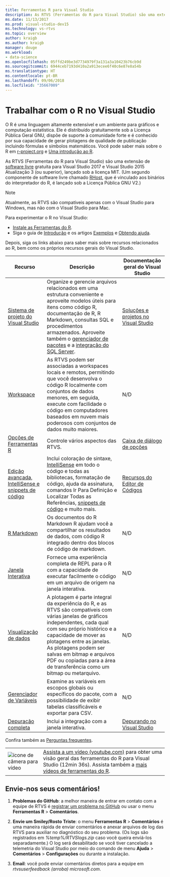 ```yaml
---
title: Ferramentas R para Visual Studio
description: As RTVS (Ferramentas do R para Visual Studio) são uma extensão de software livre gratuita que fornece muitos recursos de idioma, incluindo IntelliSense, depuração e workspaces remotos.
ms.date: 11/13/2017
ms.prod: visual-studio-dev15
ms.technology: vs-rtvs
ms.topic: overview
author: kraigb
ms.author: kraigb
manager: douge
ms.workload:
- data-science
ms.openlocfilehash: 05ffd249be3d7734979f3a131a3a10423b76cb9d
ms.sourcegitcommit: 6944ceb7193d410a2a913ecee6f40c6e87e8a54b
ms.translationtype: HT
ms.contentlocale: pt-BR
ms.lasthandoff: 09/06/2018
ms.locfileid: "35667009"
---
```

# <a name="work-with-r-in-visual-studio"></a>Trabalhar com o R no Visual Studio

O R é uma linguagem altamente extensível e um ambiente para gráficos e computação estatística. Ele é distribuído gratuitamente sob a Licença Pública Geral GNU, dispõe de suporte à comunidade forte e é conhecido por sua capacidade de gerar plotagens de qualidade de publicação incluindo fórmulas e símbolos matemáticos. Você pode saber mais sobre o R em [r-project.org](https://www.r-project.org/about.html) e [Uma introdução ao R](https://cran.r-project.org/doc/manuals/r-release/R-intro.html).

As RTVS (Ferramentas do R para Visual Studio) são uma extensão de [software livre](https://github.com/microsoft/RTVS) gratuita para Visual Studio 2017 e Visual Studio 2015 Atualização 3 (ou superior), lançado sob a licença MIT. (Um segundo componente de software livre chamado [RHost](https://github.com/microsoft/R-Host), que é vinculado aos binários do interpretador do R, é lançado sob a Licença Pública GNU V2.)

> [!Note]
> Atualmente, as RTVS são compatíveis apenas com o Visual Studio para Windows, mas não com o Visual Studio para Mac.

Para experimentar o R no Visual Studio:

- [Instale as Ferramentas do R](installing-r-tools-for-visual-studio.md).
- Siga o guia de [Introdução](getting-started-with-r.md) e os artigos [Exemplos](getting-started-samples.md) e [Obtendo ajuda](getting-started-help.md).

Depois, siga os links abaixo para saber mais sobre recursos relacionados ao R, bem como os próprios recursos gerais do Visual Studio.

| Recurso | Descrição | Documentação geral do Visual Studio |
| --- | --- | --- |
| [Sistema de projeto do Visual Studio](r-projects-in-visual-studio.md) | Organize e gerencie arquivos relacionados em uma estrutura conveniente e aproveite modelos úteis para itens como código R, documentação de R, R Markdown, consultas SQL e procedimentos armazenados. Aproveite também o [gerenciador de pacotes](r-package-manager-in-visual-studio.md) e a [integração do SQL Server](integrating-sql-server-with-r.md).  | [Soluções e projetos no Visual Studio](../ide/solutions-and-projects-in-visual-studio.md) |
| [Workspace](r-workspaces-in-visual-studio.md) | As RTVS podem ser associadas a workspaces locais e remotos, permitindo que você desenvolva o código R localmente com conjuntos de dados menores, em seguida, execute com facilidade o código em computadores baseados em nuvem mais poderosos com conjuntos de dados muito maiores. | N/D |
| [Opções de Ferramentas R](options-for-r-tools-in-visual-studio.md) | Controle vários aspectos das RTVS. | [Caixa de diálogo de opções](../ide/reference/options-dialog-box-visual-studio.md) |
| [Edição avançada, IntelliSense e snippets de código](editing-r-code-in-visual-studio.md) | Inclui coloração de sintaxe, [IntelliSense](r-intellisense.md) em todo o código e todas as bibliotecas, formatação de código, ajuda da assinatura, comandos Ir Para Definição e Localizar Todas as Referências, [snippets de código](code-snippets-for-r.md) e muito mais. | [Recursos do Editor de Códigos](../ide/writing-code-in-the-code-and-text-editor.md) |
| [R Markdown](rmarkdown-with-r-in-visual-studio.md) | Os documentos do R Markdown R ajudam você a compartilhar os resultados de dados, com código R integrado dentro dos blocos de código de markdown. | N/D |
| [Janela Interativa](interactive-repl-for-r-in-visual-studio.md) | Fornece uma experiência completa de REPL para o R com a capacidade de executar facilmente o código em um arquivo de origem na janela interativa. | N/D |
| [Visualização de dados](visualizing-data-with-r-in-visual-studio.md) | A plotagem é parte integral da experiência do R, e as RTVS são compatíveis com várias janelas de gráficos independentes, cada qual com seu próprio histórico e a capacidade de mover as plotagens entre as janelas. As plotagens podem ser salvas em bitmap e arquivos PDF ou copiadas para a área de transferência como um bitmap ou metarquivo.  | N/D |
| [Gerenciador de Variáveis](variable-explorer.md) | Examine as variáveis em escopos globais ou específicos do pacote, com a possibilidade de exibir tabelas classificáveis e exportar para CSV. | N/D |
| [Depuração completa](debugging-r-in-visual-studio.md) | Inclui a integração com a janela interativa. | [Depurando no Visual Studio](../debugger/debugging-in-visual-studio.md) |

Confira também as [Perguntas frequentes](faq.md).

|   |   |
|---|---|
| ![ícone de câmera para vídeo](../install/media/video-icon.png "Assistir a um vídeo") | [Assista a um vídeo (youtube.com)](https://www.youtube.com/watch?v=dll3IS1bfWQ) para obter uma visão geral das ferramentas do R para Visual Studio (12min 36s). Assista também a [mais vídeos de ferramentas do R](https://www.youtube.com/results?search_query=R+Tools+for+visual+studio). |

## <a name="send-us-your-feedback"></a>Envie-nos seus comentários!

1. **Problemas do GitHub**: a melhor maneira de entrar em contato com a equipe de RTVS é [registrar um problema no GitHub](https://github.com/Microsoft/RTVS/issues) ou usar o menu **Ferramentas R** > **Comentários**.

1. **Envie um Smiley/Rosto Triste**: o menu **Ferramentas R** > **Comentários** é uma maneira rápida de enviar comentários e anexar arquivos de log das RTVS para auxiliar no diagnóstico do seu problema. (Os logs são registrados em *%temp%/RTVSlogs.zip* caso você queira enviá-los separadamente.) O log será desabilitado se você tiver cancelado a telemetria do Visual Studio por meio do comando de menu **Ajuda** > **Comentários** > **Configurações** ou durante a instalação.

1. **Email**: você pode enviar comentários diretos para a equipe em *rtvsuserfeedback (arroba) microsoft.com*.
